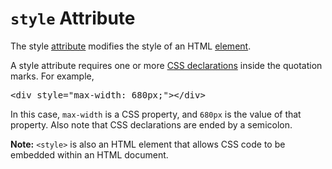 # `style` Attribute

The style [attribute](#HTML/attribute) modifies the style of an HTML [element](#HTML/element).

A style attribute requires one or more [CSS declarations](#CSS/CSS_Declaration) inside the quotation marks. For example,

<pre>
&lt;div <span class="highlight">style="max-width: 680px;"</span>&gt;&lt;/div&gt;
</pre>

In this case, `max-width` is a CSS property, and `680px` is the value of that property. Also note that CSS declarations are ended by a semicolon.

**Note:** `<style>` is also an HTML element that allows CSS code to be embedded within an HTML document.